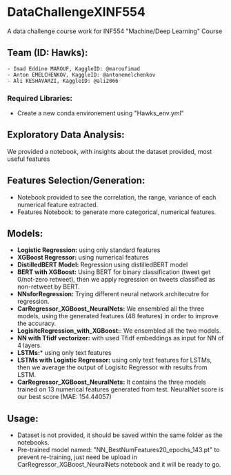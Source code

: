 # DataChallengeXINF554
A data challenge course work for INF554 "Machine/Deep Learning" Course

## Team (ID: Hawks):
    - Imad Eddine MAROUF, KaggleID: @maroufimad
    - Anton EMELCHENKOV, KaggleID: @antonemelchenkov
    - Ali KESHAVARZI, KaggleID: @ali2066

### Required Libraries:
- Create a new conda environement using "Hawks_env.yml"

## Exploratory Data Analysis:
We provided a notebook, with insights about the dataset provided, most useful features 

## Features Selection/Generation:
- Notebook provided to see the correlation, the range, variance of each numerical feature extracted.
- Features Notebook: to generate more categorical, numerical features.

## Models:
- **Logistic Regression:** using only standard features
- **XGBoost Regressor:** using numerical features 
- **DistilledBERT Model:** Regression using distilledBERT model
- **BERT with XGBoost:** Using BERT for binary classification (tweet get 0/not-zero retweet), then we apply regression on tweets classified as non-retweet by BERT.
- **NNsforRegression:** Trying different neural network architecutre for regression.
- **CarRegressor_XGBoost_NeuralNets:** We ensembled all the three models, using the generated features (48 features) in order to improve the accuracy.
- **LogisitcRegression_with_XGBoost:**: We ensembled all the two models.
- **NN with Tfidf vectorizer:** with used Tfidf embeddings as input for NN of 4 layers.
- **LSTMs:*** using only text features
- **LSTMs with Logistic Regressor:** using only text features for LSTMs, then we average the output of Logisitc Regressor with results from LSTM.
- **CarRegressor_XGBoost_NeuralNets:** It contains the three models trained on 13 numerical features generated from test. NeuralNet score is our best score (MAE: 154.44057)


## Usage:
- Dataset is not provided, it should be saved within the same folder as the notebooks.
- Pre-trained model named: "NN_BestNumFeatures20_epochs_143.pt" to prevent re-training, just need be upload in CarRegressor_XGBoost_NeuralNets notebook and it will be ready to go.



